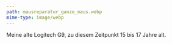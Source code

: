 ```yaml
---
path: mausreparatur_ganze_maus.webp
mime-type: image/webp
---
```


Meine alte Logitech G9, zu diesem Zeitpunkt 15 bis 17 Jahre alt.
